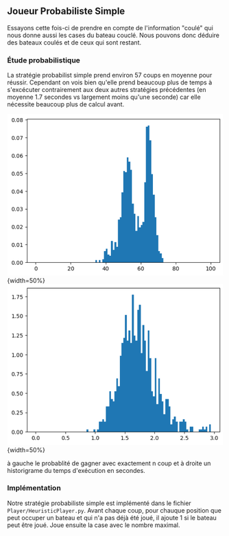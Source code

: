 ## Joueur Probabiliste Simple

Essayons cette fois-ci de prendre en compte de l'information "coulé" qui nous donne aussi les cases du bateau couclé.
Nous pouvons donc déduire des bateaux coulés et de ceux qui sont restant.

### Étude probabilistique

La stratégie probabilist simple prend environ 57 coups en moyenne pour réussir. Cependant on vois bien qu'elle prend beaucoup plus de temps à s'excécuter contrairement aux deux autres stratégies précédentes (en moyenne 1.7 secondes vs largement moins qu'une seconde) car elle nécessite beaucoup plus de calcul avant.


![Probabilité de gagner avec exactement n coup](./rapport/img/Probabilistic_winNC.png "cumulative probabilistic chances"){width=50%}
![Probabilité de gagner avec exactement n coup](./rapport/img/Probabilistic_time.png "cumulative probabilistic chances"){width=50%}

à gauche le probablité de gagner avec exactement n coup et à droite un historigrame du temps d'exécution en secondes.


### Implémentation

Notre stratégie probabiliste simple est implémenté dans le fichier `Player/HeuristicPlayer.py`. Avant chaque coup, pour chauque position que peut occuper un bateau et qui n'a pas déjà été joué, il ajoute 1
si le bateau peut être joué. Joue ensuite la case avec le nombre maximal.
